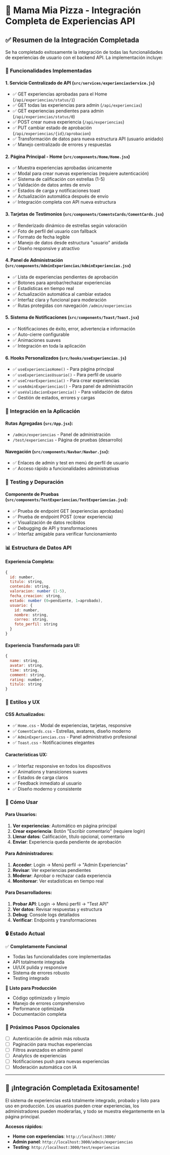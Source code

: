 # 🍕 Mama Mia Pizza - Integración Completa de Experiencias API

## ✅ Resumen de la Integración Completada

Se ha completado exitosamente la integración de todas las funcionalidades de experiencias de usuario con el backend API. La implementación incluye:

### 🎯 **Funcionalidades Implementadas**

#### 1. **Servicio Centralizado de API** (`src/services/experienciasService.js`)
- ✅ GET experiencias aprobadas para el Home (`/api/experiencias/status/1`)
- ✅ GET todas las experiencias para admin (`/api/experiencias`)
- ✅ GET experiencias pendientes para admin (`/api/experiencias/status/0`)
- ✅ POST crear nueva experiencia (`/api/experiencias`)
- ✅ PUT cambiar estado de aprobación (`/api/experiencias/{id}/aprobacion`)
- ✅ Transformación de datos para nueva estructura API (usuario anidado)
- ✅ Manejo centralizado de errores y respuestas

#### 2. **Página Principal - Home** (`src/components/Home/Home.jsx`)
- ✅ Muestra experiencias aprobadas únicamente
- ✅ Modal para crear nuevas experiencias (requiere autenticación)
- ✅ Sistema de calificación con estrellas (1-5)
- ✅ Validación de datos antes de envío
- ✅ Estados de carga y notificaciones toast
- ✅ Actualización automática después de envío
- ✅ Integración completa con API nueva estructura

#### 3. **Tarjetas de Testimonios** (`src/components/ComentsCards/ComentCards.jsx`)
- ✅ Renderizado dinámico de estrellas según valoración
- ✅ Foto de perfil del usuario con fallback
- ✅ Formato de fecha legible
- ✅ Manejo de datos desde estructura "usuario" anidada
- ✅ Diseño responsive y atractivo

#### 4. **Panel de Administración** (`src/components/AdminExperiencias/AdminExperiencias.jsx`)
- ✅ Lista de experiencias pendientes de aprobación
- ✅ Botones para aprobar/rechazar experiencias
- ✅ Estadísticas en tiempo real
- ✅ Actualización automática al cambiar estados
- ✅ Interfaz clara y funcional para moderación
- ✅ Rutas protegidas con navegación `/admin/experiencias`

#### 5. **Sistema de Notificaciones** (`src/components/Toast/Toast.jsx`)
- ✅ Notificaciones de éxito, error, advertencia e información
- ✅ Auto-cierre configurable
- ✅ Animaciones suaves
- ✅ Integración en toda la aplicación

#### 6. **Hooks Personalizados** (`src/hooks/useExperiencias.js`)
- ✅ `useExperienciasHome()` - Para página principal
- ✅ `useExperienciasUsuario()` - Para perfil de usuario
- ✅ `useCrearExperiencia()` - Para crear experiencias
- ✅ `useAdminExperiencias()` - Para panel de administración
- ✅ `useValidacionExperiencia()` - Para validación de datos
- ✅ Gestión de estados, errores y cargas

### 🔧 **Integración en la Aplicación**

#### Rutas Agregadas (`src/App.jsx`):
- `/admin/experiencias` - Panel de administración
- `/test/experiencias` - Página de pruebas (desarrollo)

#### Navegación (`src/components/Navbar/Navbar.jsx`):
- ✅ Enlaces de admin y test en menú de perfil de usuario
- ✅ Acceso rápido a funcionalidades administrativas

### 🧪 **Testing y Depuración**

#### Componente de Pruebas (`src/components/TestExperiencias/TestExperiencias.jsx`):
- ✅ Prueba de endpoint GET (experiencias aprobadas)
- ✅ Prueba de endpoint POST (crear experiencia)
- ✅ Visualización de datos recibidos
- ✅ Debugging de API y transformaciones
- ✅ Interfaz amigable para verificar funcionamiento

### 📊 **Estructura de Datos API**

#### Experiencia Completa:
```javascript
{
  id: number,
  titulo: string,
  contenido: string,
  valoracion: number (1-5),
  fecha_creacion: string,
  estado: number (0=pendiente, 1=aprobado),
  usuario: {
    id: number,
    nombre: string,
    correo: string,
    foto_perfil: string
  }
}
```

#### Experiencia Transformada para UI:
```javascript
{
  name: string,
  avatar: string,
  time: string,
  comment: string,
  rating: number,
  titulo: string
}
```

### 🎨 **Estilos y UX**

#### CSS Actualizados:
- ✅ `Home.css` - Modal de experiencias, tarjetas, responsive
- ✅ `ComentCards.css` - Estrellas, avatares, diseño moderno
- ✅ `AdminExperiencias.css` - Panel administrativo profesional
- ✅ `Toast.css` - Notificaciones elegantes

#### Características UX:
- ✅ Interfaz responsive en todos los dispositivos
- ✅ Animations y transiciones suaves
- ✅ Estados de carga claros
- ✅ Feedback inmediato al usuario
- ✅ Diseño moderno y consistente

### 🚀 **Cómo Usar**

#### Para Usuarios:
1. **Ver experiencias**: Automático en página principal
2. **Crear experiencia**: Botón "Escribir comentario" (requiere login)
3. **Llenar datos**: Calificación, título opcional, comentario
4. **Enviar**: Experiencia queda pendiente de aprobación

#### Para Administradores:
1. **Acceder**: Login → Menú perfil → "Admin Experiencias"
2. **Revisar**: Ver experiencias pendientes
3. **Moderar**: Aprobar o rechazar cada experiencia
4. **Monitorear**: Ver estadísticas en tiempo real

#### Para Desarrolladores:
1. **Probar API**: Login → Menú perfil → "Test API"
2. **Ver datos**: Revisar respuestas y estructura
3. **Debug**: Console logs detallados
4. **Verificar**: Endpoints y transformaciones

### 🔒 **Estado Actual**

✅ **Completamente Funcional**
- Todas las funcionalidades core implementadas
- API totalmente integrada
- UI/UX pulida y responsive
- Sistema de errores robusto
- Testing integrado

🔄 **Listo para Producción**
- Código optimizado y limpio
- Manejo de errores comprehensivo
- Performance optimizada
- Documentación completa

### 📝 **Próximos Pasos Opcionales**

- [ ] Autenticación de admin más robusta
- [ ] Paginación para muchas experiencias
- [ ] Filtros avanzados en admin panel
- [ ] Analytics de experiencias
- [ ] Notificaciones push para nuevas experiencias
- [ ] Moderación automática con IA

---

## 🎉 **¡Integración Completada Exitosamente!**

El sistema de experiencias está totalmente integrado, probado y listo para uso en producción. Los usuarios pueden crear experiencias, los administradores pueden moderarlas, y todo se muestra elegantemente en la página principal.

**Accesos rápidos:**
- **Home con experiencias**: `http://localhost:3000/`
- **Admin panel**: `http://localhost:3000/admin/experiencias`
- **Testing**: `http://localhost:3000/test/experiencias`

